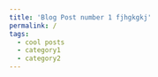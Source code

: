 ```yaml
---
title: 'Blog Post number 1 fjhgkgkj'
permalink: /
tags:
  - cool posts
  - category1
  - category2
---
```

